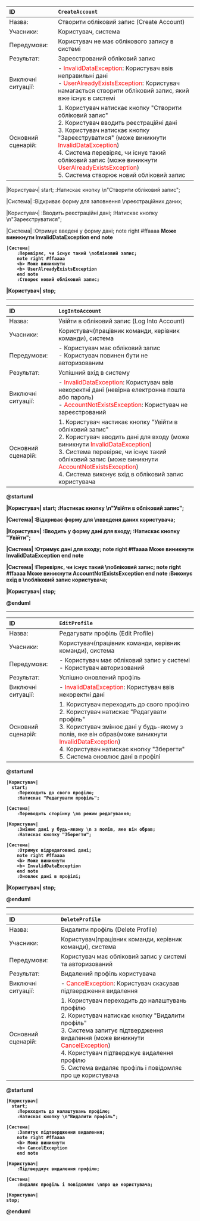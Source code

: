 

| ID                 | <span id=CreateAccount>`CreateAccount`</span>                                                                                                                                                                                                                                                                                                                                                       |
| :----------------- | :-------------------------------------------------------------------------------------------------------------------------------------------------------------------------------------------------------------------------------------------------------------------------------------------------------------------------------------------------------------------------------------------------- |
| Назва:             | Створити обліковий запис (Create Account)                                                                                                                                                                                                                                                                                                                                                           |
| Учасники:          | Користувач, система                                                                                                                                                                                                                                                                                                                                                                          |
| Передумови:        | Користувач не має облікового запису в системі                                                                                                                                                                                                                                                                                                                                                       |
| Результат:         | Зареєстрований обліковий запис                                                                                                                                                                                                                                                                                                                                                                      |
| Виключні ситуації: | - <font color="red">InvalidDataException</font>: Користувач ввів неправильні дані<br>- <font color="red">UserAlreadyExistsException</font>: Користувач намагається створити обліковий запис, який вже існує в системі                                                                                                                                                                                     |
| Основний сценарій: | 1. Користувач натискає кнопку "Створити обліковий запис"<br>2. Користувач вводить реєстраційні дані<br>3. Користувач натискає кнопку "Зареєструватися" (може виникнути <font color="red">InvalidDataException</font>)<br>4. Система перевіряє, чи існує такий обліковий запис (може виникнути <font color="red">UserAlreadyExistsException</font>)<br>5. Система створює новий обліковий запис |

|Користувач|
      start;
        :Натискає кнопку \n"Створити обліковий запис";
        
|Система|
        :Відкриває форму для заповнення \nреєстраційних даних;
        
|Користувач|
        :Вводить реєстраційні дані;
        :Натискає кнопку \n"Зареєструватися";
        
|Система|
        :Отримує введені у форму дані;
        note right #ffaaaa
        <b> Може виникнути
        <b> InvalidDataException
        end note

    |Система|
        :Перевіряє, чи існує такий \nобліковий запис;
        note right #ffaaaa
        <b> Може виникнути
        <b> UserAlreadyExistsException
        end note
        :Створює новий обліковий запис;
        
|Користувач|
      stop;

---

| ID                 | <span id=LogIntoAccount>`LogIntoAccount`</span>                                                                                                                                                                                                                                                                              |
| :----------------- | :--------------------------------------------------------------------------------------------------------------------------------------------------------------------------------------------------------------------------------------------------------------------------------------------------------------------------- |
| Назва:             | Увійти в обліковий запис (Log Into Account)                                                                                                                                                                                                                                                                                  |
| Учасники:          |  Користувач(працівник команди, керівник команди), система                                                                                                                                                                                                                                                                                             |
| Передумови:        | - Користувач має обліковий запис<br>- Користувач повинен бути не авторизованим                                                                                                                                                                                                                                             |
| Результат:         | Успішний вхід в систему                                                                                                                                                                                                                                                                                                      |
| Виключні ситуації: | - <font color="red">InvalidDataException</font>: Користувач ввів некоректні дані (невірна електронна пошта або пароль)<br>- <font color="red">AccountNotExistsException</font>: Користувач не зареєстрований                                                                                                               |
| Основний сценарій: | 1. Користувач настикає кнопку "Увійти в обліковий запис"<br>2. Користувач вводить дані для входу (може виникнути <font color="red">InvalidDataException</font>)<br>3. Система перевіряє, чи існує такий обліковий запис (може виникнути <font color="red">AccountNotExistsException</font>)<br>4. Система виконує вхід в обліковий запис користувача |

@startuml

  |Користувач|
      start;
        :Настикає кнопку \n"Увійти в обліковий запис";
        
  |Система|
        :Відкриває форму для \nвведеня даних користувача;
  
  |Користувач|
        :Вводить у форму дані для входу;
        :Натискає кнопку "Увійти";
        
  |Система|
        :Отримує дані для входу;
        note right #ffaaaa
        <b> Може виникнути
        <b> InvalidDataException
        end note

  |Система|
        :Перевіряє, чи існує такий \nобліковий запис;
        note right #ffaaaa
        <b> Може виникнути
        <b> AccountNotExistsException
        end note
        :Виконує вхід в \nобліковий запис користувача;
        
  |Користувач|
    stop;
    
@enduml

---

| ID                 | <span id=EditProfile>`EditProfile`</span>                                                                                                                                                                                                                                                                                |
| :----------------- | :----------------------------------------------------------------------------------------------------------------------------------------------------------------------------------------------------------------------------------------------------------------------------------------------------------------------- |
| Назва:             | Редагувати профіль (Edit Profile)                                                                                                                                                                                                                                                                                        |
| Учасники:          |  Користувач(працівник команди, керівник команди), система                                                                                                                                                                                                                                                                                        |
| Передумови:        | - Користувач має обліковий запис у системі<br>- Користувач авторизований                                                                                                                                                                                                                                                       |
| Результат:         | Успішно оновлений профіль                                                                                                                                                                                                                                                                                               |
| Виключні ситуації: | - <font color="red">InvalidDataException</font>: Користувач ввів некоректні дані                                                                                                                                              |
| Основний сценарій: | 1. Користувач переходить до свого профілю<br>2. Користувач натискає "Редагувати профіль"<br>3. Користувач змінює дані у будь-якому з полів, яке він обрав(може виникнути <font color="red">InvalidDataException</font>)<br>4. Користувач натискає кнопку "Зберегти"<br>5. Система оновлює дані в профілі |

@startuml

    |Користувач|
      start;
        :Переходить до свого профілю;
        :Натискає "Редагувати профіль";
        
    |Система|
        :Переводить сторінку \nв режим редагування;
        
    |Користувач|
        :Змінює дані у будь-якому \n з полів, яке він обрав;
        :Натискає кнопку "Зберегти";

    |Система|
        :Отримує відредаговані дані;
        note right #ffaaaa
        <b> Може виникнути
        <b> InvalidDataException
        end note
        :Оновлює дані в профілі;
        
  |Користувач|
    stop;
    
@enduml

---


| ID                 | <span id=DeleteProfile>`DeleteProfile`</span>                                                                                                                                                                                                                                                                             |
| :----------------- | :------------------------------------------------------------------------------------------------------------------------------------------------------------------------------------------------------------------------------------------------------------------------------------------------------------------------ |
| Назва:             | Видалити профіль (Delete Profile)                                                                                                                                                                                                                                                                                         |
| Учасники:          | Користувач(працівник команди, керівник команди), система                                                                                                                                                                                                                                                                                                       |
| Передумови:        | Користувач має обліковий запис у системі та авторизований                                                                                                                                                                                                                                                                 |
| Результат:         | Видалений профіль користувача                                                                                                                                                                                                                                                                                             |
| Виключні ситуації: | - <font color="red">CancelException</font>: Користувач скасував підтвердження видалення                                                                                                                                                                                                                                   |
| Основний сценарій: | 1. Користувач переходить до налаштувань профілю<br>2. Користувач натискає кнопку "Видалити профіль"<br>3. Система запитує підтвердження видалення (може виникнути <font color="red">CancelException</font>)<br>4. Користувач підтверджує видалення профілю<br>5. Система видаляє профіль і повідомляє про це користувача |

@startuml

    |Користувач|
      start;
        :Переходить до налаштувань профілю;
        :Натискає кнопку \n"Видалити профіль";

    |Система|
        :Запитує підтвердження видалення;
        note right #ffaaaa
        <b> Може виникнути
        <b> CancelException
        end note

    |Користувач|
        :Підтверджує видалення профілю;

    |Система|
        :Видаляє профіль і повідомляє \nпро це користувача;
        
    |Користувач|
    stop;
    
@enduml
